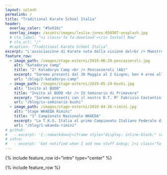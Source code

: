```yaml
---
layout: splash
permalink: /
title: "Traditional Karate School Italia"
header:
  overlay_color: "#5e616c"
  overlay_image: /assets/images/leslie-jones-650507-unsplash.jpg
  # cta_label: "<i class='fa fa-download'></i> Install Now"
  # cta_url: "/"
  #caption: "Traditional Karate School Italia"
excerpt: "L'associazione di Karate nata dalla visione del<br /> Maestro Costantini Fabrizio C.Nera 6° Dan."
feature_row:
  - image_path: /images/stage-esterni/2019-06-29-pescasseroli.jpg
    alt: "Katadoryu camp"
    title: "2° Katadoryu Camp <br /> Pescasseroli (AQ)"
    excerpt: "Saremo presenti dal 30 Maggio al 2 Giugno; ben 4 aree all'aperto, 3 aree tatami, più di 100 ore di lezione con ottimi docenti e tanti ragazzi a Pescasseroli (AQ)"
    url: "/blog/2-katadoryu-camp"
  - image_path: /images/stage-esterni/2019-05-24-bushi.jpg
    alt: "Invito al BUDO"
    title: "Invito al BUDO <br /> IV Seminario di Primavera"
    excerpt: "Saremo presenti con il nostro D.T. M° Fabrizio Costantini Primo appuntamento i giorni 25 e 26 Maggio 2019 Seminario di Karate Do e Wado Ryu a Roma presso A.S.D. BUSHI"
    url: "/blog/iv-seminario-bushi"
  - image_path: /images/stage-esterni/2019-04-26-rimini.jpg
    alt: "Stage WKAEDA Rimini"
    title: "1° Campionato Nazionale WKAEDA"
    excerpt: "La T.K.S. Italia al primo Campionato Italiano Federale di Karate siglato WKAEDA il 25.04.2019. Classifica Società la T. K. S. Italia 3° classificata."
    url: "/blog/1-wkaeda-rimini"
# github:
#   - excerpt: '{::nomarkdown}<iframe style="display: inline-block;" src="https://ghbtns.com/github-btn.html?user=mmistakes&repo=minimal-mistakes&type=star&count=true&size=large" frameborder="0" scrolling="0" width="160px" height="30px"></iframe> <iframe style="display: inline-block;" src="https://ghbtns.com/github-btn.html?user=mmistakes&repo=minimal-mistakes&type=fork&count=true&size=large" frameborder="0" scrolling="0" width="158px" height="30px"></iframe>{:/nomarkdown}'
# intro:
#   - excerpt: 'Get notified when I add new stuff &nbsp; [<i class="fa fa-twitter"></i> @mmistakes](https://twitter.com/mmistakes){: .btn .btn--twitter}'
---
```


{% include feature_row id="intro" type="center" %}

{% include feature_row %}
